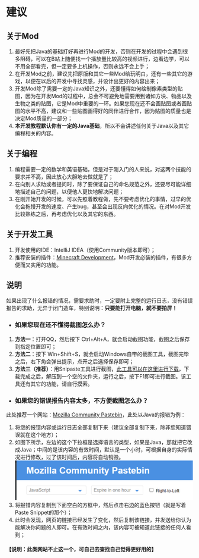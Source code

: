 # 建议

## 关于Mod
1. 最好先把Java的基础打好再进行Mod的开发，否则在开发的过程中会遇到很多阻碍，可以在B站上随便找一个播放量比较高的视频进行，边看边学，可以不用全部看完，但一定要多上机操作，否则永远不会上手；
2. 在开发Mod之前，建议先把原版和其它一些Mod给玩明白，还有一些其它的游戏，以便在以后的开发中寻找灵感，并设计出更好的内容出来；
3. 开发Mod除了需要一定的Java知识之外，还要懂得如何绘制像素类型的贴图，因为在开发Mod的过程中，总会不可避免地需要用到诸如方块、物品以及生物之类的贴图，它是Mod中重要的一环。如果您现在还不会画贴图或者画贴图的水平不高，建议和一些贴图画得好的同伴进行合作，因为贴图的质量也是决定Mod质量的一部分；
4. **本开发教程默认你有一定的Java基础**，所以不会讲述任何关于Java以及其它编程相关的内容。

## 关于编程
1. 编程需要一定的数学和英语基础，但是对于刚入门的人来说，对这两个技能的要求并不高，因此放心大胆地去做就是了；
2. 在向别人求助或者提问时，除了要保证自己的命名规范之外，还要尽可能详细地描述自己的问题，以便他人更快地解决问题；
3. 在刚开始开发的时候，可以先照着教程做，先不要考虑优化的事情，过早的优化会拖慢开发的速度、产生bug，甚至会出现反向优化的情况。在对Mod开发比较熟练之后，再考虑优化以及其它的东西。

## 关于开发工具
1. 开发使用的IDE：IntelliJ IDEA（使用Community版本即可）；
2. 推荐安装的插件：[Minecraft Development](https://plugins.jetbrains.com/plugin/index?xmlId=com.demonwav.minecraft-dev)，Mod开发必装的插件，有很多方便而又实用的功能。

## 说明
如果出现了什么报错的情况，需要求助时，一定要附上完整的运行日志，没有错误报告的求助，无异于闭门造车，特别说明：**只要能打开电脑，就不要拍屏！**&emsp;

- ### 如果您现在还不懂得截图怎么办？
1. **方法一**：打开QQ，然后按下 Ctrl+Alt+A，就会启动截图功能，截图之后保存到指定位置即可；
2. **方法二**：按下 Win+Shift+S，就会启动Windows自带的截图工具，截图完毕之后，右下角会弹出提示，点开之后选择保存即可；
3. **方法三（推荐）**：用Snipaste工具进行截图，[此工具可以在这里进行下载](https://zh.snipaste.com/)，下载完成之后，解压到一个空的文件夹，运行之后，按下F1即可进行截图。该工具还有其它的功能，请自行摸索。

- ### 如果您的错误报告内容太多，不方便截图怎么办？
此处推荐一个网站：[Mozilla Community Pastebin](https://paste.mozilla.org/)，此处以Java的报错为例：
1. 将您的报错内容或运行日志全部复制下来（建议全部复制下来，除非您知道错误就在这个地方）；
2. 如图下所示，左边的这个下拉框是选择语言的类型，如果是Java，那就把它改成Java；中间的是该内容的有效时间，默认是一个小时，可根据自身的实际情况进行修改，过了该时间后，内容将自动销毁。\
![img.png](PasteBin.png)
3. 将报错内容复制到下面空白的方框中，然后点击右边的蓝色按钮（就是写着Paste Snippet的那个）；
4. 此时会发现，网页的链接已经发生了变化，然后复制该链接，并发送给你认为能解决你问题的人即可。在有效时间之内，该内容可被知道此链接的任何人看到；
#### **【说明：此类网站不止这一个，可自己去查找自己觉得更好用的】**
